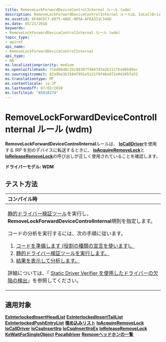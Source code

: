 ```yaml
---
title: RemoveLockForwardDeviceControlInternal ルール (wdm)
description: RemoveLockForwardDeviceControlInternal ルールは、IoCallDriver を使用する IRP を別のデバイスに転送するときに、IoAcquireRemoveLock と IoReleaseRemoveLock の呼び出しが正しく使用されていることを確認します。
ms.assetid: 6F48CDC7-8075-4ADC-9D5A-AFEA331C344D
ms.date: 05/21/2018
keywords:
- RemoveLockForwardDeviceControlInternal ルール (wdm)
topic_type:
- apiref
api_name:
- RemoveLockForwardDeviceControlInternal
api_type:
- NA
ms.localizationpriority: medium
ms.openlocfilehash: 75ed86d8c35c89307f4047d3a2631176a96b89ec
ms.sourcegitcommit: 82a9be3b3584f991e5121f8f46a972e04185fa52
ms.translationtype: MT
ms.contentlocale: ja-JP
ms.lasthandoff: 07/02/2020
ms.locfileid: "85918274"
---
```

# <a name="removelockforwarddevicecontrolinternal-rule-wdm"></a>RemoveLockForwardDeviceControlInternal ルール (wdm)


**RemoveLockForwardDeviceControlInternal**ルールは、 [**IoCallDriver**](https://docs.microsoft.com/windows-hardware/drivers/ddi/wdm/nf-wdm-iocalldriver)を使用する IRP を別のデバイスに転送するときに、 [**IoAcquireRemoveLock**](https://docs.microsoft.com/windows-hardware/drivers/ddi/wdm/nf-wdm-ioacquireremovelock)と[**IoReleaseRemoveLock**](https://docs.microsoft.com/windows-hardware/drivers/ddi/wdm/nf-wdm-ioreleaseremovelock)の呼び出しが正しく使用されていることを確認します。

**ドライバーモデル: WDM**

<a name="how-to-test"></a>テスト方法
-----------

<table>
<colgroup>
<col width="100%" />
</colgroup>
<thead>
<tr class="header">
<th align="left">コンパイル時</th>
</tr>
</thead>
<tbody>
<tr class="odd">
<td align="left"><p><a href="https://docs.microsoft.com/windows-hardware/drivers/devtest/static-driver-verifier" data-raw-source="[Static Driver Verifier](https://docs.microsoft.com/windows-hardware/drivers/devtest/static-driver-verifier)">静的ドライバー検証ツール</a>を実行し、 <strong>RemoveLockForwardDeviceControlInternal</strong>規則を指定します。</p>
コードの分析を実行するには、次の手順に従います。
<ol>
<li><a href="https://docs.microsoft.com/windows-hardware/drivers/devtest/using-static-driver-verifier-to-find-defects-in-drivers#preparing-your-source-code" data-raw-source="[Prepare your code (use role type declarations).](https://docs.microsoft.com/windows-hardware/drivers/devtest/using-static-driver-verifier-to-find-defects-in-drivers#preparing-your-source-code)">コードを準備します (役割の種類の宣言を使います)。</a></li>
<li><a href="https://docs.microsoft.com/windows-hardware/drivers/devtest/using-static-driver-verifier-to-find-defects-in-drivers#running-static-driver-verifier" data-raw-source="[Run Static Driver Verifier.](https://docs.microsoft.com/windows-hardware/drivers/devtest/using-static-driver-verifier-to-find-defects-in-drivers#running-static-driver-verifier)">静的ドライバー検証ツールを実行します。</a></li>
<li><a href="https://docs.microsoft.com/windows-hardware/drivers/devtest/using-static-driver-verifier-to-find-defects-in-drivers#viewing-and-analyzing-the-results" data-raw-source="[View and analyze the results.](https://docs.microsoft.com/windows-hardware/drivers/devtest/using-static-driver-verifier-to-find-defects-in-drivers#viewing-and-analyzing-the-results)">結果を表示して分析します。</a></li>
</ol>
<p>詳細については、「 <a href="https://docs.microsoft.com/windows-hardware/drivers/devtest/using-static-driver-verifier-to-find-defects-in-drivers" data-raw-source="[Using Static Driver Verifier to Find Defects in Drivers](https://docs.microsoft.com/windows-hardware/drivers/devtest/using-static-driver-verifier-to-find-defects-in-drivers)">Static Driver Verifier を使用したドライバーの欠陥の検出</a>」を参照してください。</p></td>
</tr>
</tbody>
</table>

<a name="applies-to"></a>適用対象
----------

[**ExInterlockedInsertHeadList**](https://msdn.microsoft.com/library/windows/hardware/ff545397) 
[**ExInterlockedInsertTailList**](https://msdn.microsoft.com/library/windows/hardware/ff545402) 
[**ExInterlockedPushEntryList**](https://msdn.microsoft.com/library/windows/hardware/ff545418) 
[**埋め込みリスト**](https://docs.microsoft.com/windows-hardware/drivers/ddi/wdm/nf-wdm-insertheadlist) 
[**IoAcquireRemoveLock**](https://docs.microsoft.com/windows-hardware/drivers/ddi/wdm/nf-wdm-ioacquireremovelock) 
[**IoCallDriver**](https://docs.microsoft.com/windows-hardware/drivers/ddi/wdm/nf-wdm-iocalldriver) 
[**IoCsqInsertIrp**](https://docs.microsoft.com/windows-hardware/drivers/ddi/wdm/nf-wdm-iocsqinsertirp) 
[**IoCsqInsertIrpEx**](https://docs.microsoft.com/windows-hardware/drivers/ddi/wdm/nf-wdm-iocsqinsertirpex) 
[**IoReleaseRemoveLock**](https://docs.microsoft.com/windows-hardware/drivers/ddi/wdm/nf-wdm-ioreleaseremovelock) 
[**KeWaitForSingleObject**](https://docs.microsoft.com/windows-hardware/drivers/ddi/wdm/nf-wdm-kewaitforsingleobject) 
[**Pocalldriver**](https://docs.microsoft.com/windows-hardware/drivers/ddi/ntifs/nf-ntifs-pocalldriver) 
[**Removeヘッドホンの一覧**](https://docs.microsoft.com/windows-hardware/drivers/ddi/wdm/nf-wdm-removeheadlist)
 

 





